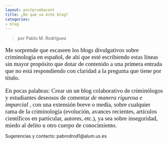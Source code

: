 ```yaml
---
layout: postpruebacont
title: ¿De qué va este blog?
categories:
- blog
---
```

> por Pablo M. Rodríguez

<font face="Times New Roman" style="font-size:19px"> 
<p>Me sorprende que escaseen los blogs divulgativos sobre criminología en español, de ahí que esté escribiendo estas líneas sin mayor propósito que dotar de contenido a una primera entrada que no está respondiendo con claridad a la pregunta que tiene por título.</p></font>

<font face="Times New Roman" style="font-size:19px"> <p>En pocas palabras: Crear un un blog colaborativo de criminólogos y estudiantes deseosos de comentar *de manera rigurosa e imparcial* , con una extensión breve o media, sobre cualquier rama de la criminología (evolución, avances recientes, artículos científicos en particular, autores, etc.), ya sea sobre inseguridad, miedo al delito u otro cuerpo de conocimiento.</p></font>

<p>Sugerencias y contacto: pabrodrod1@alum.us.es</p>

